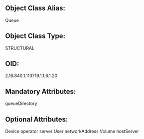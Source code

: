 ## Object Class Alias:
  Queue

## Object Class Type:
  STRUCTURAL

## OID:
  2.16.840.1.113719.1.1.6.1.20

## Mandatory Attributes:
  queueDirectory

## Optional Attributes:
  Device
  operator
  server
  User
  networkAddress
  Volume
  hostServer
